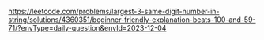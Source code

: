 https://leetcode.com/problems/largest-3-same-digit-number-in-string/solutions/4360351/beginner-friendly-explanation-beats-100-and-59-71/?envType=daily-question&envId=2023-12-04
